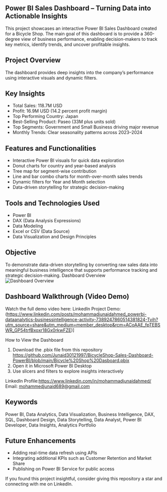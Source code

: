 ## Power BI Sales Dashboard – Turning Data into Actionable Insights

This project showcases an interactive Power BI Sales Dashboard created for a Bicycle Shop.
The main goal of this dashboard is to provide a 360-degree view of business performance, enabling decision-makers to track key metrics, identify trends, and uncover profitable insights.


## Project Overview

The dashboard provides deep insights into the company’s performance using interactive visuals and dynamic filters.

## Key Insights
- Total Sales: 118.7M USD
- Profit: 16.9M USD (14.2 percent profit margin)
- Top Performing Country: Japan
- Best-Selling Product: Paseo (33M plus units sold)
- Top Segments: Government and Small Business driving major revenue
- Monthly Trends: Clear seasonality patterns across 2023–2024


## Features and Functionalities

- Interactive Power BI visuals for quick data exploration
- Donut charts for country and year-based analysis
- Tree map for segment-wise contribution
- Line and bar combo charts for month-over-month sales trends
- Dynamic filters for Year and Month selection
- Data-driven storytelling for strategic decision-making


## Tools and Technologies Used

- Power BI
- DAX (Data Analysis Expressions)
- Data Modeling
- Excel or CSV (Data Source)
- Data Visualization and Design Principles

## Objective

To demonstrate data-driven storytelling by converting raw sales data into meaningful business intelligence that supports performance tracking and strategic decision-making.
Dashboard Overview  
![Dashboard Overview]([https://raw.githubusercontent.com/YourUsername/YourRepoName/main/Dashboard_Overview.png](https://github.com/Junaid30121997/BicycleShop-Sales-Dashboard-PowerBI/blob/main/Screenshot%202025-10-27%20174030.png))


## Dashboard Walkthrough (Video Demo)
Watch the full demo video here:
LinkedIn Project Demo: (https://www.linkedin.com/posts/mohammadjunaidahmed_powerbi-dataanalytics-businessintelligence-activity-7389247860514381824-Tvih?utm_source=share&utm_medium=member_desktop&rcm=ACoAAE_fpTEBSWR_GP54trfBxoxr18Gx0rkwFZE)]

How to View the Dashboard

1. Download the .pbix file from this repository https://github.com/Junaid30121997/BicycleShop-Sales-Dashboard-PowerBI/blob/main/Bicycle%20Shop%20Dasboard.pbix
2. Open it in Microsoft Power BI Desktop
3. Use slicers and filters to explore insights interactively


LinkedIn Profile:https://www.linkedin.com/in/mohammadjunaidahmed/
Email: mohammedjunaid689@gmail.com


## Keywords

Power BI, Data Analytics, Data Visualization, Business Intelligence, DAX, SQL, Dashboard Design, Data Storytelling, Data Analyst, Power BI Developer, Data Insights, Analytics Portfolio


## Future Enhancements

- Adding real-time data refresh using APIs
- Integrating additional KPIs such as Customer Retention and Market Share
- Publishing on Power BI Service for public access


If you found this project insightful, consider giving this repository a star and connecting with me on LinkedIn.
